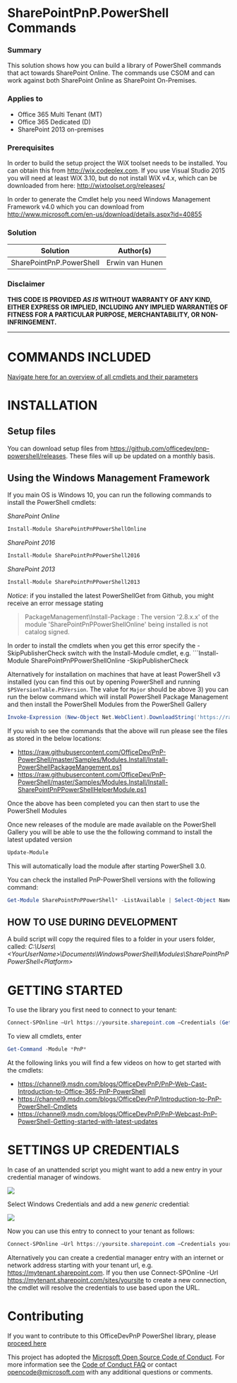 # SharePointPnP.PowerShell Commands #

### Summary ###
This solution shows how you can build a library of PowerShell commands that act towards SharePoint Online. The commands use CSOM and can work against both SharePoint Online as SharePoint On-Premises.

### Applies to ###
-  Office 365 Multi Tenant (MT)
-  Office 365 Dedicated (D)
-  SharePoint 2013 on-premises

### Prerequisites ###
In order to build the setup project the WiX toolset needs to be installed. You can obtain this from http://wix.codeplex.com. If you use Visual Studio 2015 you will need at least WiX 3.10, but do not install WiX v4.x, which can be downloaded from here: http://wixtoolset.org/releases/

In order to generate the Cmdlet help you need Windows Management Framework v4.0 which you can download from http://www.microsoft.com/en-us/download/details.aspx?id=40855

### Solution ###
Solution | Author(s)
---------|----------
SharePointPnP.PowerShell | Erwin van Hunen

### Disclaimer ###
**THIS CODE IS PROVIDED *AS IS* WITHOUT WARRANTY OF ANY KIND, EITHER EXPRESS OR IMPLIED, INCLUDING ANY IMPLIED WARRANTIES OF FITNESS FOR A PARTICULAR PURPOSE, MERCHANTABILITY, OR NON-INFRINGEMENT.**


----------

# COMMANDS INCLUDED #
[Navigate here for an overview of all cmdlets and their parameters](Documentation/readme.md)

# INSTALLATION #

## Setup files ##
You can download setup files from https://github.com/officedev/pnp-powershell/releases. These files will up be updated on a monthly basis.

## Using the Windows Management Framework ##

If you main OS is Windows 10, you can run the following commands to install the PowerShell cmdlets:

_SharePoint Online_
```powershell
Install-Module SharePointPnPPowerShellOnline
```

_SharePoint 2016_
```powershell
Install-Module SharePointPnPPowerShell2016
```

_SharePoint 2013_
```powershell
Install-Module SharePointPnPPowerShell2013
```

*Notice*: if you installed the latest PowerShellGet from Github, you might receive an error message stating 
>PackageManagement\Install-Package : The version '2.8.x.x' of the module 'SharePointPnPPowerShellOnline' being installed is not catalog signed.

In order to install the cmdlets when you get this error specify the -SkipPublisherCheck switch with the Install-Module cmdlet, e.g. ```Install-Module SharePointPnPPowerShellOnline -SkipPublisherCheck

Alternatively for installation on machines that have at least PowerShell v3 installed (you can find this out by opening PowerShell and running ```$PSVersionTable.PSVersion```. The value for ```Major``` should be above 3) you can run the below command which will install PowerShell Package Management and then install the PowerShell Modules from the PowerShell Gallery

```powershell
Invoke-Expression (New-Object Net.WebClient).DownloadString('https://raw.githubusercontent.com/OfficeDev/PnP-PowerShell/master/Samples/Modules.Install/Install-SharePointPnPPowerShell.ps1')
```

If you wish to see the commands that the above will run please see the files as stored in the below locations:
* https://raw.githubusercontent.com/OfficeDev/PnP-PowerShell/master/Samples/Modules.Install/Install-PowerShellPackageMangement.ps1
* https://raw.githubusercontent.com/OfficeDev/PnP-PowerShell/master/Samples/Modules.Install/Install-SharePointPnPPowerShellHelperModule.ps1

Once the above has been completed you can then start to use the PowerShell Modules

Once new releases of the module are made available on the PowerShell Gallery you will be able to use the the following command to install the latest updated version

```powershell
Update-Module
``` 

This will automatically load the module after starting PowerShell 3.0.

You can check the installed PnP-PowerShell versions with the following command:

```powershell
Get-Module SharePointPnPPowerShell* -ListAvailable | Select-Object Name,Version | Sort-Object Version -Descending
```

## HOW TO USE DURING DEVELOPMENT ##

A build script will copy the required files to a folder in your users folder, called:
*C:\Users\\\<YourUserName\>\Documents\WindowsPowerShell\Modules\SharePointPnPPowerShell\<Platform\>*

# GETTING STARTED #

To use the library you first need to connect to your tenant:

```powershell
Connect-SPOnline –Url https://yoursite.sharepoint.com –Credentials (Get-Credential)
```

To view all cmdlets, enter

```powershell
Get-Command -Module *PnP*
```

At the following links you will find a few videos on how to get started with the cmdlets:

* https://channel9.msdn.com/blogs/OfficeDevPnP/PnP-Web-Cast-Introduction-to-Office-365-PnP-PowerShell
* https://channel9.msdn.com/blogs/OfficeDevPnP/Introduction-to-PnP-PowerShell-Cmdlets
* https://channel9.msdn.com/blogs/OfficeDevPnP/PnP-Webcast-PnP-PowerShell-Getting-started-with-latest-updates

# SETTINGS UP CREDENTIALS #
In case of an unattended script you might want to add a new entry in your credential manager of windows. 

![](http://i.imgur.com/6NiMaFL.png)
 
Select Windows Credentials and add a new *generic* credential:

![](http://i.imgur.com/rhtgL1U.png)
 
Now you can use this entry to connect to your tenant as follows:

```powershell
Connect-SPOnline –Url https://yoursite.sharepoint.com –Credentials yourlabel
```

Alternatively you can create a credential manager entry with an internet or network address starting with your tenant url, e.g. https://mytenant.sharepoint.com. If you then use Connect-SPOnline -Url https://mytenant.sharepoint.com/sites/yoursite
to create a new connection, the cmdlet will resolve the credentials to use based upon the URL.

# Contributing #

If you want to contribute to this OfficeDevPnP PowerShel library, please [proceed here](CONTRIBUTING.md)

This project has adopted the [Microsoft Open Source Code of Conduct](https://opensource.microsoft.com/codeofconduct/). For more information see the [Code of Conduct FAQ](https://opensource.microsoft.com/codeofconduct/faq/) or contact [opencode@microsoft.com](mailto:opencode@microsoft.com) with any additional questions or comments.
